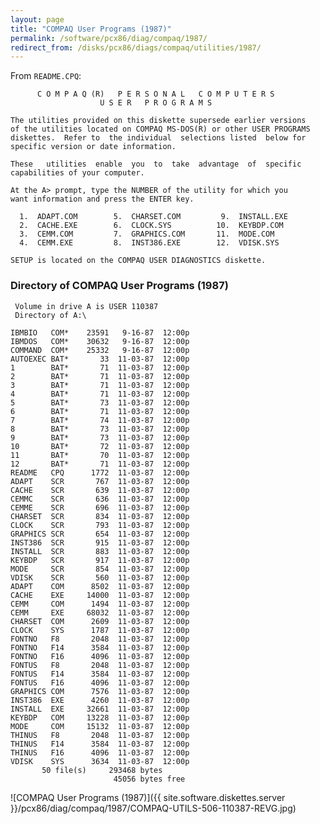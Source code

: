 ```yaml
---
layout: page
title: "COMPAQ User Programs (1987)"
permalink: /software/pcx86/diag/compaq/1987/
redirect_from: /disks/pcx86/diags/compaq/utilities/1987/
---
```


From `README.CPQ`:

          C O M P A Q (R)   P E R S O N A L   C O M P U T E R S
                        U S E R   P R O G R A M S

    The utilities provided on this diskette supersede earlier versions
    of the utilities located on COMPAQ MS-DOS(R) or other USER PROGRAMS
    diskettes.  Refer to  the individual  selections listed  below for
    specific version or date information.
    
    These   utilities  enable  you  to  take  advantage  of  specific
    capabilities of your computer.
    
    At the A> prompt, type the NUMBER of the utility for which you
    want information and press the ENTER key.
    
      1.  ADAPT.COM        5.  CHARSET.COM         9.  INSTALL.EXE
      2.  CACHE.EXE        6.  CLOCK.SYS          10.  KEYBDP.COM
      3.  CEMM.COM         7.  GRAPHICS.COM       11.  MODE.COM
      4.  CEMM.EXE         8.  INST386.EXE        12.  VDISK.SYS
    
    SETUP is located on the COMPAQ USER DIAGNOSTICS diskette.

### Directory of COMPAQ User Programs (1987)

     Volume in drive A is USER 110387
     Directory of A:\

    IBMBIO   COM*    23591   9-16-87  12:00p
    IBMDOS   COM*    30632   9-16-87  12:00p
    COMMAND  COM*    25332   9-16-87  12:00p
    AUTOEXEC BAT*       33  11-03-87  12:00p
    1        BAT*       71  11-03-87  12:00p
    2        BAT*       71  11-03-87  12:00p
    3        BAT*       71  11-03-87  12:00p
    4        BAT*       71  11-03-87  12:00p
    5        BAT*       73  11-03-87  12:00p
    6        BAT*       71  11-03-87  12:00p
    7        BAT*       74  11-03-87  12:00p
    8        BAT*       73  11-03-87  12:00p
    9        BAT*       73  11-03-87  12:00p
    10       BAT*       72  11-03-87  12:00p
    11       BAT*       70  11-03-87  12:00p
    12       BAT*       71  11-03-87  12:00p
    README   CPQ      1772  11-03-87  12:00p
    ADAPT    SCR       767  11-03-87  12:00p
    CACHE    SCR       639  11-03-87  12:00p
    CEMMC    SCR       636  11-03-87  12:00p
    CEMME    SCR       696  11-03-87  12:00p
    CHARSET  SCR       834  11-03-87  12:00p
    CLOCK    SCR       793  11-03-87  12:00p
    GRAPHICS SCR       654  11-03-87  12:00p
    INST386  SCR       915  11-03-87  12:00p
    INSTALL  SCR       883  11-03-87  12:00p
    KEYBDP   SCR       917  11-03-87  12:00p
    MODE     SCR       854  11-03-87  12:00p
    VDISK    SCR       560  11-03-87  12:00p
    ADAPT    COM      8502  11-03-87  12:00p
    CACHE    EXE     14000  11-03-87  12:00p
    CEMM     COM      1494  11-03-87  12:00p
    CEMM     EXE     68032  11-03-87  12:00p
    CHARSET  COM      2609  11-03-87  12:00p
    CLOCK    SYS      1787  11-03-87  12:00p
    FONTNO   F8       2048  11-03-87  12:00p
    FONTNO   F14      3584  11-03-87  12:00p
    FONTNO   F16      4096  11-03-87  12:00p
    FONTUS   F8       2048  11-03-87  12:00p
    FONTUS   F14      3584  11-03-87  12:00p
    FONTUS   F16      4096  11-03-87  12:00p
    GRAPHICS COM      7576  11-03-87  12:00p
    INST386  EXE      4260  11-03-87  12:00p
    INSTALL  EXE     32661  11-03-87  12:00p
    KEYBDP   COM     13228  11-03-87  12:00p
    MODE     COM     15132  11-03-87  12:00p
    THINUS   F8       2048  11-03-87  12:00p
    THINUS   F14      3584  11-03-87  12:00p
    THINUS   F16      4096  11-03-87  12:00p
    VDISK    SYS      3634  11-03-87  12:00p
           50 file(s)     293468 bytes
                           45056 bytes free

![COMPAQ User Programs (1987)]({{ site.software.diskettes.server }}/pcx86/diag/compaq/1987/COMPAQ-UTILS-506-110387-REVG.jpg)
